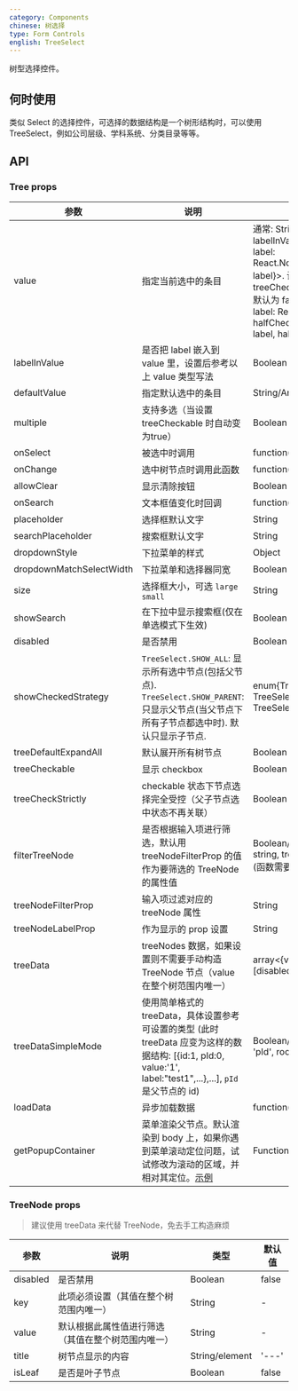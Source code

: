 ```yaml
---
category: Components
chinese: 树选择
type: Form Controls
english: TreeSelect
---
```


树型选择控件。

## 何时使用

类似 Select 的选择控件，可选择的数据结构是一个树形结构时，可以使用 TreeSelect，例如公司层级、学科系统、分类目录等等。

## API

### Tree props

| 参数       | 说明                                      | 类型       | 默认值 |
|-----------|------------------------------------------|------------|--------|
| value    | 指定当前选中的条目 | 通常: String/Array<String>. 设置 labelInValue: {value: String, label: React.Node}/Array<{value, label}>. 设置 treeCheckStrictly(halfChecked 默认为 false): {value: String, label: React.Node, halfChecked}/Array<{value, label, halfChecked}>. |  -  |
| labelInValue | 是否把 label 嵌入到 value 里，设置后参考以上 value 类型写法  | Boolean | false |
| defaultValue | 指定默认选中的条目 | String/Array<String>   |  -  |
| multiple   | 支持多选（当设置 treeCheckable 时自动变为true） | Boolean | false |
| onSelect | 被选中时调用 | function(value, node, extra) | -   |
| onChange | 选中树节点时调用此函数 | function(value, label, extra) | - |
| allowClear | 显示清除按钮 | Boolean | false |
| onSearch | 文本框值变化时回调 | function(value: String) | - |
| placeholder | 选择框默认文字 | String | - |
| searchPlaceholder | 搜索框默认文字 | String | - |
| dropdownStyle | 下拉菜单的样式 | Object | - |
| dropdownMatchSelectWidth | 下拉菜单和选择器同宽 | Boolean | true |
| size    | 选择框大小，可选 `large` `small`  | String      |      default      |
| showSearch | 在下拉中显示搜索框(仅在单选模式下生效) | Boolean | false |
| disabled | 是否禁用 | Boolean | false |
| showCheckedStrategy | `TreeSelect.SHOW_ALL`: 显示所有选中节点(包括父节点). `TreeSelect.SHOW_PARENT`: 只显示父节点(当父节点下所有子节点都选中时). 默认只显示子节点. | enum{TreeSelect.SHOW_ALL, TreeSelect.SHOW_PARENT, TreeSelect.SHOW_CHILD } | TreeSelect.SHOW_CHILD |
| treeDefaultExpandAll | 默认展开所有树节点 | Boolean | false |
| treeCheckable | 显示 checkbox | Boolean | false |
| treeCheckStrictly | checkable 状态下节点选择完全受控（父子节点选中状态不再关联）| Boolean | false |
| filterTreeNode | 是否根据输入项进行筛选，默认用 treeNodeFilterProp 的值作为要筛选的 TreeNode 的属性值 | Boolean/Function(inputValue: string, treeNode: TreeNode) (函数需要返回bool值) | Function |
| treeNodeFilterProp | 输入项过滤对应的 treeNode 属性 | String | 'value' |
| treeNodeLabelProp | 作为显示的 prop 设置 | String | 'title' |
| treeData | treeNodes 数据，如果设置则不需要手动构造 TreeNode 节点（value 在整个树范围内唯一）| array<{value, label, children, [disabled, selectable]}> | [] |
|treeDataSimpleMode | 使用简单格式的 treeData，具体设置参考可设置的类型 (此时 treeData 应变为这样的数据结构: [{id:1, pId:0, value:'1', label:"test1",...},...], `pId` 是父节点的 id) | Boolean/Object{id: 'id', pId: 'pId', rootPId: null} | false |
| loadData | 异步加载数据 | function(node) | - |
| getPopupContainer | 菜单渲染父节点。默认渲染到 body 上，如果你遇到菜单滚动定位问题，试试修改为滚动的区域，并相对其定位。[示例](http://codepen.io/anon/pen/xVBOVQ?editors=001) | Function(triggerNode) | () => document.body |

### TreeNode props

> 建议使用 treeData 来代替 TreeNode，免去手工构造麻烦

| 参数       | 说明                                      | 类型       | 默认值 |
|-----------|------------------------------------------|------------|--------|
| disabled    | 是否禁用 | Boolean   |  false  |
| key   | 此项必须设置（其值在整个树范围内唯一） |  String | - |
| value   | 默认根据此属性值进行筛选（其值在整个树范围内唯一） | String | - |
| title | 树节点显示的内容 | String/element | '---' |
| isLeaf | 是否是叶子节点 | Boolean | false |
